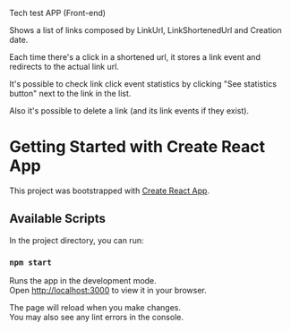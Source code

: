 Tech test APP (Front-end)

Shows a list of links composed by LinkUrl, LinkShortenedUrl and Creation date.

Each time there's a click in a shortened url, it stores a link event and redirects to the actual link url.

It's possible to check link click event statistics by clicking "See statistics button" next to the link in the list.

Also it's possible to delete a link (and its link events if they exist).

# Getting Started with Create React App

This project was bootstrapped with [Create React App](https://github.com/facebook/create-react-app).

## Available Scripts

In the project directory, you can run:

### `npm start`

Runs the app in the development mode.\
Open [http://localhost:3000](http://localhost:3000) to view it in your browser.

The page will reload when you make changes.\
You may also see any lint errors in the console.
